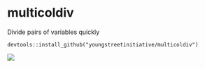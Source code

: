 # multicoldiv
Divide pairs of variables quickly

```
devtools::install_github("youngstreetinitiative/multicoldiv")
```

![](https://media.giphy.com/media/EsDD2hoP6xBJe/giphy.gif)
